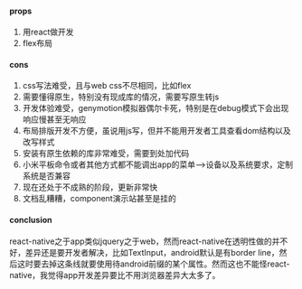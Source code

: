 #### props

1. 用react做开发
2. flex布局 

#### cons

1. css写法难受，且与web css不尽相同，比如flex
2. 需要懂得原生，特别没有现成库的情况，需要写原生转js
3. 开发体验难受，genymotion模拟器偶尔卡死，特别是在debug模式下会出现响应慢甚至无响应
4.  布局排版开发不方便，虽说用js写，但并不能用开发者工具查看dom结构以及改写样式
5. 安装有原生依赖的库非常难受，需要到处加代码
6.  小米平板命令或者其他方式都不能调出app的菜单—>设备以及系统要求，定制系统是否兼容
7.  现在还处于不成熟的阶段，更新非常快
8.  文档乱糟糟，component演示站甚至是挂的

#### conclusion

react-native之于app类似jquery之于web，然而react-native在透明性做的并不好，差异还是要开发者解决，比如TextInput，android默认是有border line，然后这时要去掉这条线就要使用待android前缀的某个属性。然而这也不能怪react-native，我觉得app开发差异要比不用浏览器差异大太多了。
